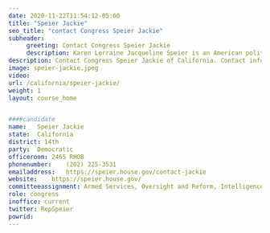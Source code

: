 ```yaml
---
date: 2020-11-22T11:54:12-05:00
title: "Speier Jackie"
seo_title: "contact Congress Speier Jackie"
subheader:
     greeting: Contact Congress Speier Jackie 
     description: Karen Lorraine Jacqueline Speier is an American politician who currently serves as a U.S. Representative for California's 14th congressional district, serving in Congress since 2008. She is a member of the Democratic Party.
description: Contact Congress Speier Jackie of California. Contact information for Speier Jackie includes email address, phone number, and mailing address.
image: speier-jackie.jpeg
video: 
url: /california/speier-jackie/
weight: 1
layout: course_home


####candidate
name:	Speier Jackie
state:	California
district: 14th
party:	Democratic
officeroom:	2465 RHOB
phonenumber:	(202) 225-3531
emailaddress:	https://speier.house.gov/contact-jackie
website:	https://speier.house.gov/
committeeassignment: Armed Services, Oversight and Reform, Intelligence
role: congress
inoffice: current
twitter: RepSpeier
powrid: 
---
```


